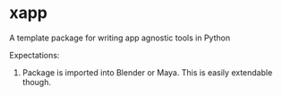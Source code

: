 # xapp
A template package for writing app agnostic tools in Python

Expectations:
1. Package is imported into Blender or Maya. This is easily extendable though.
